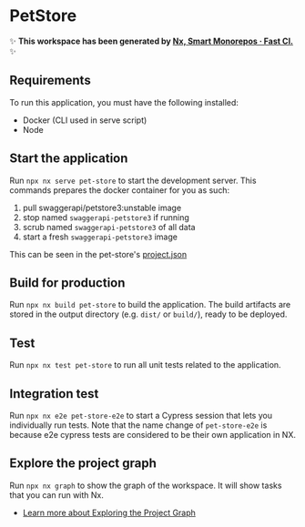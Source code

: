 # PetStore
✨ **This workspace has been generated by [Nx, Smart Monorepos · Fast CI.](https://nx.dev)** ✨

## Requirements
To run this application, you must have the following installed:

- Docker (CLI used in serve script)
- Node

## Start the application

Run `npx nx serve pet-store` to start the development server. This commands prepares the docker container for you as such:

1. pull swaggerapi/petstore3:unstable image
2. stop named `swaggerapi-petstore3` if running
3. scrub named `swaggerapi-petstore3` of all data
4. start a fresh `swaggerapi-petstore3` image

This can be seen in the pet-store's [project.json](apps/pet-store/project.json)

## Build for production

Run `npx nx build pet-store` to build the application. The build artifacts are stored in the output directory (e.g. `dist/` or `build/`), ready to be deployed.

## Test
Run `npx nx test pet-store` to run all unit tests related to the application.

## Integration test
Run `npx nx e2e pet-store-e2e` to start a Cypress session that lets you individually run tests. Note that the name change of `pet-store-e2e` is because e2e
cypress tests are considered to be their own application in NX.

## Explore the project graph

Run `npx nx graph` to show the graph of the workspace.
It will show tasks that you can run with Nx.

- [Learn more about Exploring the Project Graph](https://nx.dev/core-features/explore-graph)
